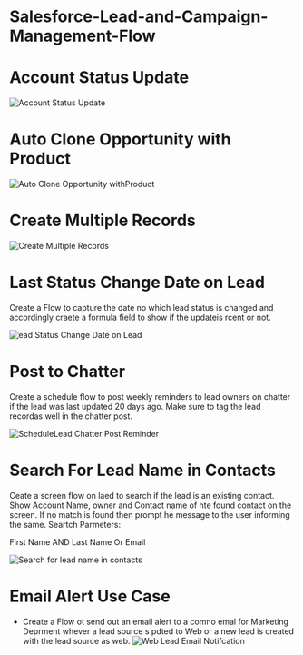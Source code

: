 # Salesforce-Lead-and-Campaign-Management-Flow

# Account Status Update

![Account Status Update](https://user-images.githubusercontent.com/95032838/153793404-8077bc0a-95e1-4c37-9874-ba3597e6b217.png)

# Auto Clone Opportunity with Product

![Auto Clone Opportunity withProduct](https://user-images.githubusercontent.com/95032838/153793406-7f969093-8468-4400-92c8-ffe1af370c07.png)

# Create Multiple Records

![Create Multiple Records](https://user-images.githubusercontent.com/95032838/153793408-15d3f107-9868-4ce6-ac69-072e88a1a5dc.png)

# Last Status Change Date on Lead
Create a Flow to capture the date no which lead status is changed and accordingly craete a formula field to show if the updateis rcent or not.

![ead Status Change Date on Lead](https://user-images.githubusercontent.com/95032838/153793411-d20fc2a2-d31f-460f-b231-fb1879aa3f0a.png)

# Post to Chatter

Create a schedule flow to post weekly reminders to lead owners on chatter if the lead was last updated 20 days ago.
Make sure to tag the lead recordas well in the chatter post.

![ScheduleLead Chatter Post Reminder](https://user-images.githubusercontent.com/95032838/153793415-0bb46197-3efb-434c-ae49-a00d2bd83a44.png)

# Search For Lead Name in Contacts
Ceate a screen flow on laed to search if the lead is an existing contact. 
Show Account Name, owner and Contact name of hte found contact on the screen.
If no match is found then prompt he message to the user informing the same.
Seartch Parmeters:

First Name AND Last Name Or Email

![Search for lead name in contacts](https://user-images.githubusercontent.com/95032838/153793418-af4e4827-f280-4405-a672-4642c5bb46f8.png)

# Email Alert Use Case
- Create a Flow ot send out an email alert to a comno emal for Marketing Deprment whever a lead source s pdted to Web or a new lead is created with the lead source as web.
![Web Lead Email Notifcation](https://user-images.githubusercontent.com/95032838/153793419-3b3cbb7b-5ac3-4963-90a0-ea9d05a61241.png)
